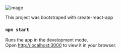![image](https://user-images.githubusercontent.com/68274794/151677454-e7ce7667-8987-4ae6-b6f7-1675c262e143.png)

This project was bootstraped with create-react-app

### `npm start`

Runs the app in the development mode.\
Open [http://localhost:3000](http://localhost:3000) to view it in your browser.
